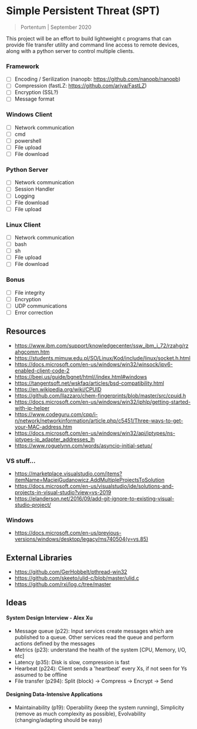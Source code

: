 # Simple Persistent Threat (SPT)

> Portentum | September 2020

This project will be an effort to build lightweight c programs that can provide file transfer utility and command line access to remote devices, along with a python server to control multiple clients.

### Framework
 - [ ] Encoding / Serilization (nanopb: https://github.com/nanopb/nanopb)
 - [ ] Compression (fastLZ: https://github.com/ariya/FastLZ)
 - [ ] Encryption (SSL?)
 - [ ] Message format

### Windows Client
- [ ] Network communication
- [ ] cmd
- [ ] powershell
- [ ] File upload
- [ ] File download

### Python Server
- [ ] Network communication
- [ ] Session Handler
- [ ] Logging
- [ ] File download
- [ ] File upload

### Linux Client
- [ ] Network communication
- [ ] bash
- [ ] sh
- [ ] File upload
- [ ] File download

### Bonus
- [ ] File integrity
- [ ] Encryption
- [ ] UDP communications
- [ ] Error correction

## Resources
- https://www.ibm.com/support/knowledgecenter/ssw_ibm_i_72/rzahg/rzahgcomm.htm
- https://students.mimuw.edu.pl/SO/Linux/Kod/include/linux/socket.h.html
- https://docs.microsoft.com/en-us/windows/win32/winsock/ipv6-enabled-client-code-2
- https://beej.us/guide/bgnet/html//index.html#windows
- https://tangentsoft.net/wskfaq/articles/bsd-compatibility.html
- https://en.wikipedia.org/wiki/CPUID
- https://github.com/llazzaro/chem-fingerprints/blob/master/src/cpuid.h
- https://docs.microsoft.com/en-us/windows/win32/iphlp/getting-started-with-ip-helper
- https://www.codeguru.com/cpp/i-n/network/networkinformation/article.php/c5451/Three-ways-to-get-your-MAC-address.htm
- https://docs.microsoft.com/en-us/windows/win32/api/iptypes/ns-iptypes-ip_adapter_addresses_lh
- https://www.roguelynn.com/words/asyncio-initial-setup/

### VS stuff...
- https://marketplace.visualstudio.com/items?itemName=MaciejGudanowicz.AddMultipleProjectsToSolution
- https://docs.microsoft.com/en-us/visualstudio/ide/solutions-and-projects-in-visual-studio?view=vs-2019
- https://elanderson.net/2016/09/add-git-ignore-to-existing-visual-studio-project/

### Windows
- https://docs.microsoft.com/en-us/previous-versions/windows/desktop/legacy/ms740504(v=vs.85)


## External Libraries
- https://github.com/GerHobbelt/pthread-win32
- https://github.com/skeeto/ulid-c/blob/master/ulid.c
- https://github.com/rxi/log.c/tree/master

## Ideas
#### System Design Interview - Alex Xu
 - Message queue (p22): Input services create messages which are published to a queue. Other services read the queue and perform actions defined by the messages
 - Metrics (p23): understand the health of the system [CPU, Memory, I/O, etc]
 - Latency (p35): Disk is slow, compression is fast
 - Hearbeat (p224): Client sends a 'heartbeat' every Xs, if not seen for Ys assumed to be offline
 - File transfer (p294): Split (block) -> Compress -> Encrypt -> Send

#### Designing Data-Intensive Applications
 - Maintainability (p19): Operability (keep the system running), Simplicity (remove as much complexity as possible), Evolvability (changing/adapting should be easy)
